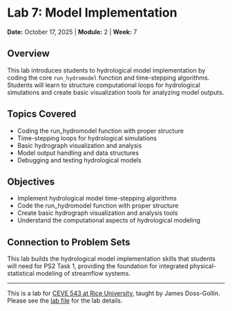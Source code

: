 # Lab 7: Model Implementation

**Date:** October 17, 2025 | **Module:** 2 | **Week:** 7

## Overview

This lab introduces students to hydrological model implementation by coding the core `run_hydromodel` function and time-stepping algorithms. Students will learn to structure computational loops for hydrological simulations and create basic visualization tools for analyzing model outputs.

## Topics Covered

- Coding the run_hydromodel function with proper structure
- Time-stepping loops for hydrological simulations
- Basic hydrograph visualization and analysis
- Model output handling and data structures
- Debugging and testing hydrological models

## Objectives

- Implement hydrological model time-stepping algorithms
- Code the run_hydromodel function with proper structure
- Create basic hydrograph visualization and analysis tools
- Understand the computational aspects of hydrological modeling

## Connection to Problem Sets

This lab builds the hydrological model implementation skills that students will need for PS2 Task 1, providing the foundation for integrated physical-statistical modeling of streamflow systems.

---

This is a lab for [CEVE 543 at Rice University](https://ceve543.github.io/), taught by James Doss-Gollin.
Please see the [lab file](./index.qmd) for the lab details.
